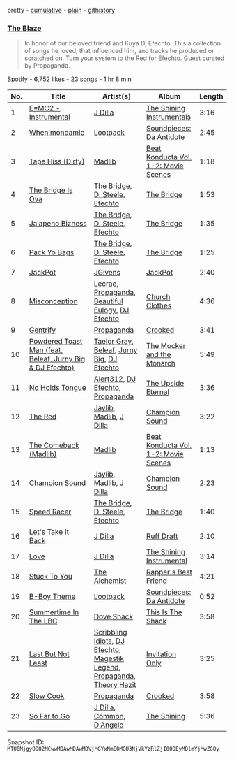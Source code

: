 pretty - [cumulative](/playlists/cumulative/37i9dQZF1DX47STdWoPX6D.md) - [plain](/playlists/plain/37i9dQZF1DX47STdWoPX6D) - [githistory](https://github.githistory.xyz/mackorone/spotify-playlist-archive/blob/main/playlists/plain/37i9dQZF1DX47STdWoPX6D)

### [The Blaze](https://open.spotify.com/playlist/37i9dQZF1DX47STdWoPX6D)

> In honor of our beloved friend and Kuya Dj Efechto\. This a collection of songs he loved, that influenced him, and tracks he produced or scratched on\. Turn your system to the Red for Efechto\.  Guest curated by Propaganda.

[Spotify](https://open.spotify.com/user/spotify) - 6,752 likes - 23 songs - 1 hr 8 min

| No. | Title | Artist(s) | Album | Length |
|---|---|---|---|---|
| 1 | [E=MC2 \- Instrumental](https://open.spotify.com/track/0TuoKn9PL2cYzvri17YV3I) | [J Dilla](https://open.spotify.com/artist/0IVcLMMbm05VIjnzPkGCyp) | [The Shining Instrumentals](https://open.spotify.com/album/4CjZRdriTNh1CyIEwjzoTB) | 3:16 |
| 2 | [Whenimondamic](https://open.spotify.com/track/1zAFB2woHMnip3O0WJJA41) | [Lootpack](https://open.spotify.com/artist/2D0NqDyt2R9RVar9MNs8kP) | [Soundpieces: Da Antidote](https://open.spotify.com/album/7qK8lMl95Xc1nlMSH5Z2RC) | 2:45 |
| 3 | [Tape Hiss \(Dirty\)](https://open.spotify.com/track/30E0RS7utw9Ef0XR2Fz7Oz) | [Madlib](https://open.spotify.com/artist/5LhTec3c7dcqBvpLRWbMcf) | [Beat Konducta Vol\. 1\-2: Movie Scenes](https://open.spotify.com/album/7wKrftuMRji6JskeRGEoHz) | 1:18 |
| 4 | [The Bridge Is Ova](https://open.spotify.com/track/1b3uVI5zDTDNeDmTkoiNh4) | [The Bridge](https://open.spotify.com/artist/74e9bWJx8AXx8MJy6wWvbE), [D\. Steele](https://open.spotify.com/artist/3v7GYILYt8orXKbs86JwIj), [Efechto](https://open.spotify.com/artist/5x69RJMXwFDWpDAsmdJScW) | [The Bridge](https://open.spotify.com/album/0K7EywH4ha7JWgjcwi4xTE) | 1:53 |
| 5 | [Jalapeno Bizness](https://open.spotify.com/track/3ukUndK6lNmQpmSqvhPnx8) | [The Bridge](https://open.spotify.com/artist/74e9bWJx8AXx8MJy6wWvbE), [D\. Steele](https://open.spotify.com/artist/3v7GYILYt8orXKbs86JwIj), [Efechto](https://open.spotify.com/artist/5x69RJMXwFDWpDAsmdJScW) | [The Bridge](https://open.spotify.com/album/0K7EywH4ha7JWgjcwi4xTE) | 1:35 |
| 6 | [Pack Yo Bags](https://open.spotify.com/track/6i4VdiosDEqYBIs06arK1A) | [The Bridge](https://open.spotify.com/artist/74e9bWJx8AXx8MJy6wWvbE), [D\. Steele](https://open.spotify.com/artist/3v7GYILYt8orXKbs86JwIj), [Efechto](https://open.spotify.com/artist/5x69RJMXwFDWpDAsmdJScW) | [The Bridge](https://open.spotify.com/album/0K7EywH4ha7JWgjcwi4xTE) | 1:25 |
| 7 | [JackPot](https://open.spotify.com/track/2sjdXoU475of3JCq16gYc6) | [JGivens](https://open.spotify.com/artist/1Xq1gv1FyECCWgSyTP0dN3) | [JackPot](https://open.spotify.com/album/6EKGi4ktGyBERrHkwEqxk8) | 2:40 |
| 8 | [Misconception](https://open.spotify.com/track/2FjaC9cRoOy1Hv3rHuoFts) | [Lecrae](https://open.spotify.com/artist/1CFCsEqKrCyvAFKOATQHiW), [Propaganda](https://open.spotify.com/artist/1CW22g5tscyuqyeszR4CsC), [Beautiful Eulogy](https://open.spotify.com/artist/1aoAseexNuwSuXVAGPfLex), [DJ Efechto](https://open.spotify.com/artist/3URMfrDdC2LRia3gcWlpG1) | [Church Clothes](https://open.spotify.com/album/3pUf0MTDcXjmlzDYAAPqX8) | 4:36 |
| 9 | [Gentrify](https://open.spotify.com/track/13HHsnKEWcPq855u8f9fVH) | [Propaganda](https://open.spotify.com/artist/7wGizTRCLYwsLnTuCBbJ6t) | [Crooked](https://open.spotify.com/album/0DzwXN6eBlVAU3qCslDgv4) | 3:41 |
| 10 | [Powdered Toast Man \(feat\. Beleaf, Jurny Big & DJ Efechto\)](https://open.spotify.com/track/3tgkFAWTPpnzfFBa47qOBb) | [Taelor Gray](https://open.spotify.com/artist/581tKXVRFKxu6aSyhYMqan), [Beleaf](https://open.spotify.com/artist/7N204QRVuZ3LCoVkKRPf1T), [Jurny Big](https://open.spotify.com/artist/6si2QWdLMMGoSjIgyhmcSu), [DJ Efechto](https://open.spotify.com/artist/3URMfrDdC2LRia3gcWlpG1) | [The Mocker and the Monarch](https://open.spotify.com/album/5Y8N0cF7FPCurd4NObF1ck) | 5:49 |
| 11 | [No Holds Tongue](https://open.spotify.com/track/59bTN3tvY9wXq0vdP5wKjP) | [Alert312](https://open.spotify.com/artist/2WMTYfACe7p99zN3X3ZMrE), [DJ Efechto](https://open.spotify.com/artist/3URMfrDdC2LRia3gcWlpG1), [Propaganda](https://open.spotify.com/artist/7wGizTRCLYwsLnTuCBbJ6t) | [The Upside Eternal](https://open.spotify.com/album/0wmfUb1Cr1MdfxVoyXBok5) | 3:36 |
| 12 | [The Red](https://open.spotify.com/track/39DqjGQSh3UvzQxueQSauA) | [Jaylib](https://open.spotify.com/artist/7BWVFnoB7Qy9biFNCoRCMI), [Madlib](https://open.spotify.com/artist/5LhTec3c7dcqBvpLRWbMcf), [J Dilla](https://open.spotify.com/artist/0IVcLMMbm05VIjnzPkGCyp) | [Champion Sound](https://open.spotify.com/album/0zkhTVHYyDMxFdhVCKGNFa) | 3:22 |
| 13 | [The Comeback \(Madlib\)](https://open.spotify.com/track/65I8SFvK8rurlVkl6UPZhA) | [Madlib](https://open.spotify.com/artist/5LhTec3c7dcqBvpLRWbMcf) | [Beat Konducta Vol\. 1\-2: Movie Scenes](https://open.spotify.com/album/7wKrftuMRji6JskeRGEoHz) | 1:13 |
| 14 | [Champion Sound](https://open.spotify.com/track/4yrqHxAUBDU6Uwrcn3oVo9) | [Jaylib](https://open.spotify.com/artist/7BWVFnoB7Qy9biFNCoRCMI), [Madlib](https://open.spotify.com/artist/5LhTec3c7dcqBvpLRWbMcf), [J Dilla](https://open.spotify.com/artist/0IVcLMMbm05VIjnzPkGCyp) | [Champion Sound](https://open.spotify.com/album/0zkhTVHYyDMxFdhVCKGNFa) | 2:23 |
| 15 | [Speed Racer](https://open.spotify.com/track/1rY5OtQ8yOdh4SixnIOPFI) | [The Bridge](https://open.spotify.com/artist/74e9bWJx8AXx8MJy6wWvbE), [D\. Steele](https://open.spotify.com/artist/3v7GYILYt8orXKbs86JwIj), [Efechto](https://open.spotify.com/artist/5x69RJMXwFDWpDAsmdJScW) | [The Bridge](https://open.spotify.com/album/0K7EywH4ha7JWgjcwi4xTE) | 1:40 |
| 16 | [Let's Take It Back](https://open.spotify.com/track/3C3DIE5j3J53S9jXo9Btcl) | [J Dilla](https://open.spotify.com/artist/0IVcLMMbm05VIjnzPkGCyp) | [Ruff Draft](https://open.spotify.com/album/1TRrUIWutAg8Xe99cAzmbm) | 2:10 |
| 17 | [Love](https://open.spotify.com/track/11ESYBYIiBt1Z2MKwfW9Bv) | [J Dilla](https://open.spotify.com/artist/0IVcLMMbm05VIjnzPkGCyp) | [The Shining Instrumental](https://open.spotify.com/album/2ZcZ21vMvMSt1JFhCe1SME) | 3:14 |
| 18 | [Stuck To You](https://open.spotify.com/track/7uOYN99KG67r2hxiqx2fz7) | [The Alchemist](https://open.spotify.com/artist/0eVyjRhzZKke2KFYTcDkeu) | [Rapper's Best Friend](https://open.spotify.com/album/3U6uass3FUMZKMx2VFku4T) | 4:21 |
| 19 | [B\-Boy Theme](https://open.spotify.com/track/4m7V6cSn3opOkpmdQWhjEw) | [Lootpack](https://open.spotify.com/artist/2D0NqDyt2R9RVar9MNs8kP) | [Soundpieces: Da Antidote](https://open.spotify.com/album/7qK8lMl95Xc1nlMSH5Z2RC) | 0:52 |
| 20 | [Summertime In The LBC](https://open.spotify.com/track/7yOze3trRklt4gGPGyjVwN) | [Dove Shack](https://open.spotify.com/artist/7DMSw5KOzlQ7xdub0vrcVF) | [This Is The Shack](https://open.spotify.com/album/3BlvmwV8FoCQdTs36eHTWU) | 3:58 |
| 21 | [Last But Not Least](https://open.spotify.com/track/6MCQnvP1QGtArwqdS2ELWw) | [Scribbling Idiots](https://open.spotify.com/artist/5wtqb9aDZC2CuiumSWsv7L), [DJ Efechto](https://open.spotify.com/artist/3URMfrDdC2LRia3gcWlpG1), [Magestik Legend](https://open.spotify.com/artist/3CByGtJcf5rs4nztXSw1YS), [Propaganda](https://open.spotify.com/artist/7wGizTRCLYwsLnTuCBbJ6t), [Theory Hazit](https://open.spotify.com/artist/23yxO4nVI3C2CoXIkYLifD) | [Invitation Only](https://open.spotify.com/album/14QqEVs1jDkcgsnd9zPBAr) | 3:25 |
| 22 | [Slow Cook](https://open.spotify.com/track/6OMuYzjJwxY12osD8QAXU1) | [Propaganda](https://open.spotify.com/artist/7wGizTRCLYwsLnTuCBbJ6t) | [Crooked](https://open.spotify.com/album/0DzwXN6eBlVAU3qCslDgv4) | 3:58 |
| 23 | [So Far to Go](https://open.spotify.com/track/4omO3Xwm4REEK5HGT6e6yY) | [J Dilla](https://open.spotify.com/artist/0IVcLMMbm05VIjnzPkGCyp), [Common](https://open.spotify.com/artist/2GHclqNVjqGuiE5mA7BEoc), [D'Angelo](https://open.spotify.com/artist/336vr2M3Va0FjyvB55lJEd) | [The Shining](https://open.spotify.com/album/6hXXKsVVTfDbRTEuHaInI5) | 5:36 |

Snapshot ID: `MTU0MjgyODQ2MCwwMDAwMDAwMDVjMGYxNmE0MGU3NjVkYzRlZjI0ODEyMDlmYjMwZGQy`
